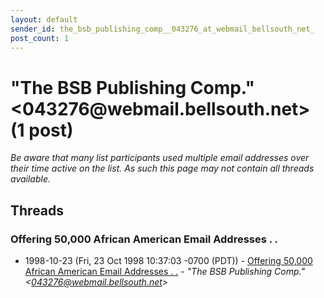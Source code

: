 ```yaml
---
layout: default
sender_id: the_bsb_publishing_comp__043276_at_webmail_bellsouth_net_
post_count: 1
---
```


# "The BSB Publishing Comp." <043276<span>@</span>webmail.bellsouth.net> (1 post)

_Be aware that many list participants used multiple email addresses over their time active on the list. As such this page may not contain all threads available._

## Threads

### Offering 50,000 African American Email Addresses . .
+ 1998-10-23 (Fri, 23 Oct 1998 10:37:03 -0700 (PDT)) - [Offering 50,000 African American Email Addresses . .](/archive/1998/10/ccc94eff39e121a0807bd0d3269d22bb38e9254d5ec2fe57be7f8228ea07d90d) - _"The BSB Publishing Comp." \<043276@webmail.bellsouth.net\>_

